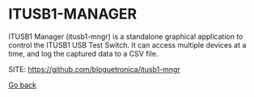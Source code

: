 # ITUSB1-MANAGER
 
 ITUSB1 Manager (itusb1-mngr) is a standalone graphical
 application to control the ITUSB1 USB Test Switch. It
 can access multiple devices at a time, and log the
 captured data to a CSV file. 
 
 SITE: https://github.com/bloguetronica/itusb1-mngr

 [Go back](https://portable-linux-apps.github.io/apps.html)
